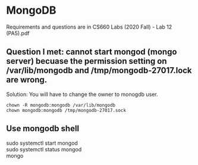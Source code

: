 # MongoDB    
Requirements and questions are in CS660 Labs (2020 Fall) - Lab 12 (PA5).pdf     

## Question I met: cannot start mongod (mongo server) becuase the permission setting on /var/lib/mongodb and /tmp/mongodb-27017.lock are wrong.    
Solution: You will have to change the owner to monogdb user.    
```
chown -R mongodb:mongodb /var/lib/mongodb     
chown mongodb:mongodb /tmp/mongodb-27017.sock     
```

## Use mongodb shell   
sudo systemctl start mongod                         
sudo systemctl status mongod      
mongo    
